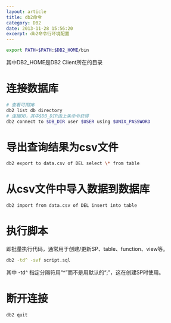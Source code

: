 ```yaml
---
layout: article
title: db2命令
category: DB2
date: 2013-11-28 15:56:20
excerpt: db2命令行环境配置
---
```


```bash
export PATH=$PATH:$DB2_HOME/bin
```

其中DB2_HOME是DB2 Client所在的目录

# 连接数据库

```bash
# 查看可用DB
db2 list db directory
# 连接DB，其中$DB_DIR由上条命令获得
db2 connect to $DB_DIR user $USER using $UNIX_PASSWORD
```

# 导出查询结果为csv文件

```bash
db2 export to data.csv of DEL select \* from table
```

# 从csv文件中导入数据到数据库

```bash
db2 import from data.csv of DEL insert into table
```

# 执行脚本

即批量执行代码，通常用于创建/更新SP、table、function、view等。

```bash
db2 -td^ -svf script.sql
```

其中 -td^ 指定分隔符用“^”而不是用默认的“;”，这在创建SP时使用。

# 断开连接

```bash
db2 quit
```
